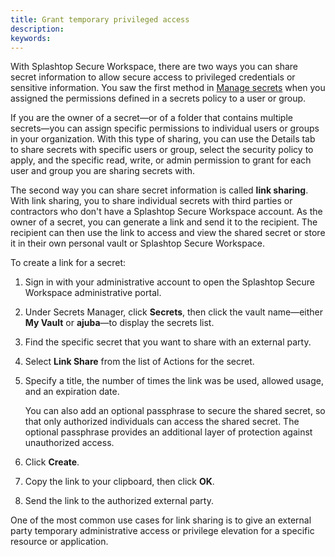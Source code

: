 ```yaml
---
title: Grant temporary privileged access
description:
keywords:
---
```


With Splashtop Secure Workspace, there are two ways you can share secret information to allow secure access to privileged credentials or sensitive information.
You saw the first method in [Manage secrets](manage-secrets.md) when you assigned the permissions defined in a secrets policy to a user or group. 

If you are the owner of a secret—or of a folder that contains multiple secrets—you can assign specific permissions to individual users or groups in your organization. With this type of sharing,
you can use the Details tab to share secrets with specific users or group, select the security policy to apply, and the specific read, write, or admin permission to grant for each user and group you are sharing secrets with.

The second way you can share secret information is called **link sharing**. With link sharing, you to share individual secrets with third parties or contractors who don't have a Splashtop Secure Workspace account. As the owner of a secret, you can generate a link and send it to the recipient. The recipient can then use the link to access and view the shared secret or store it in their own personal vault or Splashtop Secure Workspace.

To create a link for a secret:

1. Sign in with your administrative account to open the Splashtop Secure Workspace administrative portal.

1. Under Secrets Manager, click **Secrets**, then click the vault name—either **My Vault** or **ajuba**—to display the secrets list.

1. Find the specific secret that you want to share with an external party.

1. Select **Link Share** from the list of Actions for the secret.

1. Specify a title, the number of times the link was be used, allowed usage, and an expiration date.  

    You can also add an optional passphrase to secure the shared secret, so that only authorized individuals can access the shared secret. The optional passphrase provides an additional layer of protection against unauthorized access.

1. Click **Create**.

1. Copy the link to your clipboard, then click **OK**.

1. Send the link to the authorized external party.

One of the most common use cases for link sharing is to give an external party temporary administrative access or privilege elevation for a specific resource or application.
